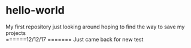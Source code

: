 # hello-world
My first repository
just looking around hoping to find the way to save my projects  
======12/12/17 =======
Just came back for new test
